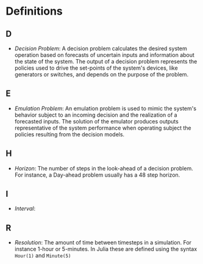 # Definitions

## D

* *Decision Problem*: A decision problem calculates the desired system operation based on forecasts of uncertain inputs and information about the state of the system. The output of a decision problem represents the policies used to drive the set-points of the system's devices, like generators or switches, and depends on the purpose of the problem.

## E

* *Emulation Problem*: An emulation problem is used to mimic the system's behavior subject to an incoming decision and the realization of a forecasted inputs. The solution of the emulator produces outputs representative of the system performance when operating subject the policies resulting from the decision models.

## H

* *Horizon*: The number of steps in the look-ahead of a decision problem. For instance, a Day-ahead problem usually has a 48 step horizon.

## I

* *Interval*:

## R

* *Resolution*: The amount of time between timesteps in a simulation. For instance 1-hour or 5-minutes. In Julia these are defined using the syntax `Hour(1)` and `Minute(5)`
